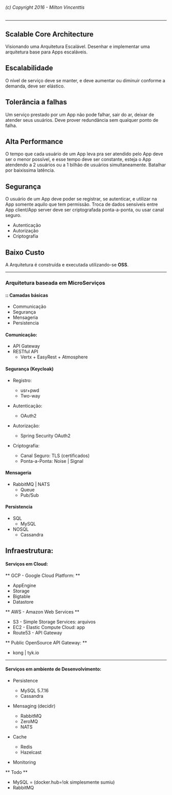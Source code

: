 ###### (c) Copyright 2016 - Milton Vincenttis
---
## Scalable Core Architecture
Visionando uma Arquitetura Escalável.
Desenhar e implementar uma arquitetura base para Apps escaláveis.

## Escalabilidade
O nível de serviço deve se manter, e deve aumentar ou diminuir conforme a demanda, deve ser elástico.

## Tolerância a falhas
Um serviço prestado por um App não pode falhar, sair do ar, deixar de atender seus usuários. Deve prover redundância sem qualquer ponto de falha.

## Alta Performance
O tempo que cada usuário de um App leva pra ser atendido pelo App deve ser o menor possível, e esse tempo deve ser constante, esteja o App atendendo a 2 usuários ou a 1 bilhão de usuários simultaneamente. Batalhar por baixissima latência.

## Segurança
O usuário de um App deve poder se registrar, se autenticar, e utilizar na App somente aquilo que tem permissão.
Troca de dados sensíveis entre App client/App server deve ser criptografada ponta-a-ponta, ou usar canal seguro.

 * Autenticação
 * Autorização
 * Criptografia


## Baixo Custo
A Arquitetura é construída e executada utilizando-se **OSS**.

---

### Arquitetura baseada em MicroServiços
#### :: Camadas básicas

* Communicação
* Segurança
* Mensageria
* Persistencia

#### Comunicação:
  * API Gateway
  * RESTful API
    * Vertx + EasyRest + Atmosphere

#### Segurança (Keycloak)
* Registro:
	* usr+pwd
	* Two-way
* Autenticação:
	* OAuth2

* Autorização:
	* Spring Security OAuth2

* Criptografia:
	* Canal Seguro: TLS (certificados)
	* Ponta-a-Ponta: Noise | Signal

#### Mensageria
* RabbitMQ | NATS
  * Queue
  * Pub/Sub

#### Persistencia
* SQL
  * MySQL
* NOSQL
  * Cassandra

## Infraestrutura:

#### Serviços em Cloud:

** GCP - Google Cloud Platform: **
  * AppEngine
  * Storage
  * Bigtable
  * Datastore

** AWS - Amazon Web Services **
  * S3  - Simple Storage Services: arquivos
  * EC2 - Elastic Compute Cloud: app
  * Route53 - API Gateway
  
** Public OpenSource API Gateway: **
  * kong | tyk.io

---

#### Serviços em ambiente de Desenvolvimento:
  * Persistence
	* MySQL 5.7.16
	* Cassandra
	  
  * Mensaging (decidir)
	* RabbitMQ
	* ZeroMQ
	* NATS
  
  * Cache
	* Redis
	* Hazelcast

  * Monitoring	

** Todo **
  * MySQL =     (docker.hub=!ok simplesmente sumiu)
  * RabbitMQ     
